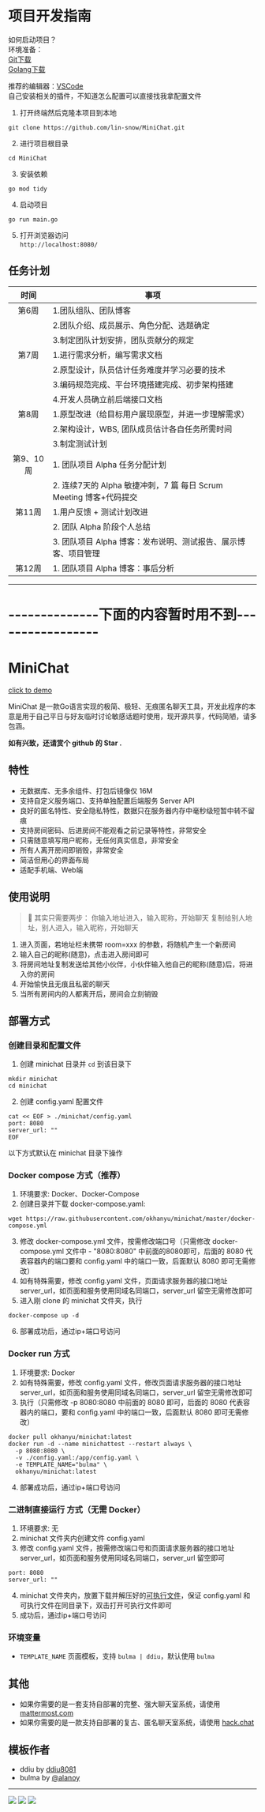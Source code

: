 # 项目开发指南

如何启动项目？  
环境准备：  
[Git下载](https://github.com/git-for-windows/git/releases/download/v2.49.0.windows.1/Git-2.49.0-64-bit.exe)  
[Golang下载](https://go.dev/dl/go1.24.1.windows-amd64.msi)  

推荐的编辑器：[VSCode](https://code.visualstudio.com/)  
自己安装相关的插件，不知道怎么配置可以直接找我拿配置文件  

1. 打开终端然后克隆本项目到本地  
```shell
git clone https://github.com/lin-snow/MiniChat.git
```

2. 进行项目根目录  
```shell
cd MiniChat
```

3. 安装依赖  
```shell
go mod tidy
```

4. 启动项目  
```shell
go run main.go
```

5. 打开浏览器访问  
`http://localhost:8080/`

## 任务计划
| 时间                                               | 事项                         |
| :------------------------------------------------: | -------------------------- |
|   第6周                                            | 1.团队组队、团队博客                |
|                            | 2.团队介绍、成员展示、角色分配、选题确定                            |
|                               | 3.制定团队计划安排，团队贡献分的规定                           |
|   第7周                                              | 1.进行需求分析，编写需求文档            |
|                          |  2.原型设计，队员估计任务难度并学习必要的技术                           |
|                          | 3.编码规范完成、平台环境搭建完成、初步架构搭建                           |
|                                  |  4.开发人员确立前后端接口文档                           |
|   第8周                                              | 1.原型改进（给目标用户展现原型，并进一步理解需求） |
|                       | 2.架构设计，WBS, 团队成员估计各自任务所需时间                            |
|                                        |  3.制定测试计划                            |
|   第9、10周                                           | 1. 团队项目 Alpha 任务分配计划       |
|  | 2. 连续7天的 Alpha 敏捷冲刺，7 篇 每日 Scrum Meeting 博客+代码提交                           |
|   第11周                                             | 1.用户反馈 + 测试计划改进            |
|                               | 2. 团队 Alpha 阶段个人总结                            |
|             |   3. 团队项目 Alpha 博客：发布说明、测试报告、展示博客、项目管理                          |
|   第12周                                             | 1. 团队项目 Alpha 博客：事后分析      |
---

# --------------下面的内容暂时用不到-----------------




# MiniChat  

[click to demo](https://chat.lion.im)  
  
MiniChat 是一款Go语言实现的极简、极轻、无痕匿名聊天工具，开发此程序的本意是用于自己平日与好友临时讨论敏感话题时使用，现开源共享，代码简陋，请多包涵。

**如有兴致，还请赏个 github 的 Star .**

## 特性

* 无数据库、无多余组件、打包后镜像仅 16M
* 支持自定义服务端口、支持单独配置后端服务 Server API
* 良好的匿名特性、安全隐私特性，数据只在服务器内存中毫秒级短暂中转不留痕
* 支持房间密码、后进房间不能观看之前记录等特性，非常安全
* 只需随意填写用户昵称，无任何真实信息，非常安全
* 所有人离开房间即销毁，非常安全
* 简洁但用心的界面布局
* 适配手机端、Web端

## 使用说明

> 🌟 其实只需要两步：
> 你输入地址进入，输入昵称，开始聊天
> 复制给别人地址，别人进入，输入昵称，开始聊天

1. 进入页面，若地址栏未携带 room=xxx 的参数，将随机产生一个新房间
2. 输入自己的昵称(随意)，点击进入房间即可
3. 将房间地址复制发送给其他小伙伴，小伙伴输入他自己的昵称(随意)后，将进入你的房间
4. 开始愉快且无痕且私密的聊天
5. 当所有房间内的人都离开后，房间会立刻销毁

## 部署方式

### 创建目录和配置文件

1. 创建 minichat 目录并 `cd` 到该目录下
```
mkdir minichat
cd minichat
```

2. 创建 config.yaml 配置文件
```
cat << EOF > ./minichat/config.yaml
port: 8080
server_url: ""
EOF
```

以下方式默认在 minichat 目录下操作

### Docker compose 方式（推荐）

1. 环境要求: Docker、Docker-Compose
2. 创建目录并下载 docker-compose.yaml:
```
wget https://raw.githubusercontent.com/okhanyu/minichat/master/docker-compose.yml
```
3. 修改 docker-compose.yml 文件，按需修改端口号（只需修改 docker-compose.yml 文件中 - "8080:8080" 中前面的8080即可，后面的 8080 代表容器内的端口要和 config.yaml 中的端口一致，后面默认 8080 即可无需修改）
4. 如有特殊需要，修改 config.yaml 文件，页面请求服务器的接口地址 server_url，如页面和服务使用同域名同端口，server_url 留空无需修改即可
5. 进入刚 clone 的 minichat 文件夹，执行
```
docker-compose up -d
```
6. 部署成功后，通过ip+端口号访问

### Docker run 方式

1. 环境要求: Docker
2. 如有特殊需要，修改 config.yaml 文件，修改页面请求服务器的接口地址 server_url，如页面和服务使用同域名同端口，server_url 留空无需修改即可
3. 执行（只需修改 -p 8080:8080 中前面的 8080 即可，后面的 8080 代表容器内的端口，要和 config.yaml 中的端口一致，后面默认 8080 即可无需修改）
```
docker pull okhanyu/minichat:latest
docker run -d --name minichattest --restart always \
  -p 8080:8080 \
  -v ./config.yaml:/app/config.yaml \
  -e TEMPLATE_NAME="bulma" \
  okhanyu/minichat:latest
```
4. 部署成功后，通过ip+端口号访问

### 二进制直接运行 方式（无需 Docker）

1. 环境要求: 无
2. minichat 文件夹内创建文件 config.yaml
3. 修改 config.yaml 文件，按需修改端口号和页面请求服务器的接口地址 server_url，如页面和服务使用同域名同端口，server_url 留空即可
```
port: 8080
server_url: ""
```
4. minichat 文件夹内，放置下载并解压好的[可执行文件](https://github.com/okhanyu/minichat/releases/)，保证 config.yaml 和 可执行文件在同目录下，双击打开可执行文件即可
5. 成功后，通过ip+端口号访问

### 环境变量

* `TEMPLATE_NAME` 页面模板，支持 `bulma | ddiu`，默认使用 `bulma`

## 其他
* 如果你需要的是一套支持自部署的完整、强大聊天室系统，请使用 [mattermost.com](https://mattermost.com/)
* 如果你需要的是一款支持自部署的复古、匿名聊天室系统，请使用 [hack.chat](https://hack.chat/)

## 模板作者

* ddiu by [ddiu8081](https://ddiu.io)
* bulma by [@alanoy](https://ideapart.com)
---

![](screenshots/EnterRoom.jpeg)
![](screenshots/ChatView.jpeg)
![](screenshots/DarkMode.jpeg)
